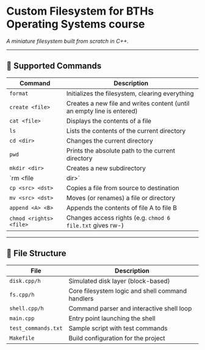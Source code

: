 # Custom Filesystem for BTHs Operating Systems course

*A miniature filesystem built from scratch in C++.*

---

## 🔧 Supported Commands

| Command          | Description                                                             |
|------------------|-------------------------------------------------------------------------|
| `format`         | Initializes the filesystem, clearing everything                         |
| `create <file>`  | Creates a new file and writes content (until an empty line is entered)  |
| `cat <file>`     | Displays the contents of a file                                         |
| `ls`             | Lists the contents of the current directory                             |
| `cd <dir>`       | Changes the current directory                                           |
| `pwd`            | Prints the absolute path to the current directory                       |
| `mkdir <dir>`    | Creates a new subdirectory                                              |
| `rm <file|dir>`  | Deletes a file or an empty directory                                    |
| `cp <src> <dst>` | Copies a file from source to destination                                |
| `mv <src> <dst>` | Moves (or renames) a file or directory                                  |
| `append <A> <B>` | Appends the contents of file A to file B                                |
| `chmod <rights> <file>` | Changes access rights (e.g. `chmod 6 file.txt` gives rw-)        |

---

## 📁 File Structure

| File             | Description                                      |
|------------------|--------------------------------------------------|
| `disk.cpp/h`     | Simulated disk layer (block-based)               |
| `fs.cpp/h`       | Core filesystem logic and shell command handlers |
| `shell.cpp/h`    | Command parser and interactive shell loop        |
| `main.cpp`       | Entry point launching the shell                  |
| `test_commands.txt` | Sample script with test commands              |
| `Makefile`       | Build configuration for the project              |


